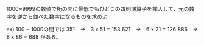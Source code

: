 1000~9999の数値で桁の間に最低でもひとつの四則演算子を挿入して、元の数字を逆から並べた数字になるものを求めよ

ex)
100 ~ 1000の間では
351　→　3 x 51 = 153
621　→　6 x 21 = 126
886　→　8 x 86 = 688
がある。
